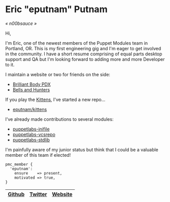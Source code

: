 # Eric "eputnam" Putnam 


*« n00bsauce »*

Hi,

I'm Eric, one of the newest members of the Puppet Modules team in Portland, OR. This is my first engineering gig and I'm eager to get involved in the community. 
I have a short resume comprising of equal parts desktop support and QA but I'm looking forward to adding more and more Developer to it.

I maintain a website or two for friends on the side:
- [Brilliant Body PDX][bbpdx]
- [Bells and Hunters][bnh]

If you play the [Kittens](http://www.bloodrizer.ru/games/kittens), I've started a new repo...
- [eputnam/kittens][kittens]

I've already made contributions to several modules: 
- [puppetlabs-inifile][inifile]
- [puppetlabs-vcsrepo][vcsrepo]
- [puppetlabs-stdlib][stdlib]

I'm painfully aware of my junior status but think that I could be a valuable member of this team if elected!

```puppet
pmc_member {
  'eputnam':
    ensure    => present,
    motivated => true,
}
```

| [Github][g] | [Twitter][t] | [Website][w] |
| ----------- | ------------ | ------------ |

[g]:https://github.com/eputnam/
[t]:https://twitter.com/ericdputnam/
[w]:https://twitter.com/ericdputnam/
[inifile]:https://github.com/puppetlabs/puppetlabs-inifile
[vcsrepo]:https://github.com/puppetlabs/puppetlabs-vcsrepo
[stdlib]:https://github.com/puppetlabs/puppetlabs-stdlib
[bbpdx]:http://www.brilliantbodypdx.com/
[bnh]:http://www.bellsandhunters.com/
[kittens]:http://github.com/eputnam/kittens
